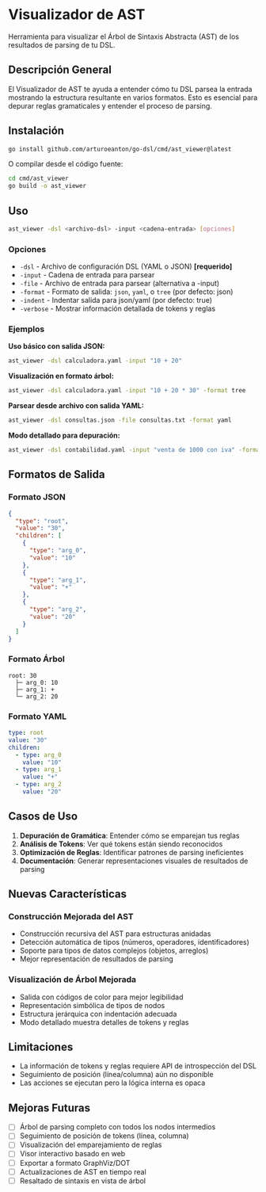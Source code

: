 # Visualizador de AST

Herramienta para visualizar el Árbol de Sintaxis Abstracta (AST) de los resultados de parsing de tu DSL.

## Descripción General

El Visualizador de AST te ayuda a entender cómo tu DSL parsea la entrada mostrando la estructura resultante en varios formatos. Esto es esencial para depurar reglas gramaticales y entender el proceso de parsing.

## Instalación

```bash
go install github.com/arturoeanton/go-dsl/cmd/ast_viewer@latest
```

O compilar desde el código fuente:

```bash
cd cmd/ast_viewer
go build -o ast_viewer
```

## Uso

```bash
ast_viewer -dsl <archivo-dsl> -input <cadena-entrada> [opciones]
```

### Opciones

- `-dsl` - Archivo de configuración DSL (YAML o JSON) **[requerido]**
- `-input` - Cadena de entrada para parsear
- `-file` - Archivo de entrada para parsear (alternativa a -input)
- `-format` - Formato de salida: `json`, `yaml`, o `tree` (por defecto: json)
- `-indent` - Indentar salida para json/yaml (por defecto: true)
- `-verbose` - Mostrar información detallada de tokens y reglas

### Ejemplos

**Uso básico con salida JSON:**
```bash
ast_viewer -dsl calculadora.yaml -input "10 + 20"
```

**Visualización en formato árbol:**
```bash
ast_viewer -dsl calculadora.yaml -input "10 + 20 * 30" -format tree
```

**Parsear desde archivo con salida YAML:**
```bash
ast_viewer -dsl consultas.json -file consultas.txt -format yaml
```

**Modo detallado para depuración:**
```bash
ast_viewer -dsl contabilidad.yaml -input "venta de 1000 con iva" -format tree -verbose
```

## Formatos de Salida

### Formato JSON
```json
{
  "type": "root",
  "value": "30",
  "children": [
    {
      "type": "arg_0",
      "value": "10"
    },
    {
      "type": "arg_1",
      "value": "+"
    },
    {
      "type": "arg_2",
      "value": "20"
    }
  ]
}
```

### Formato Árbol
```
root: 30
  ├─ arg_0: 10
  ├─ arg_1: +
  └─ arg_2: 20
```

### Formato YAML
```yaml
type: root
value: "30"
children:
  - type: arg_0
    value: "10"
  - type: arg_1
    value: "+"
  - type: arg_2
    value: "20"
```

## Casos de Uso

1. **Depuración de Gramática**: Entender cómo se emparejan tus reglas
2. **Análisis de Tokens**: Ver qué tokens están siendo reconocidos
3. **Optimización de Reglas**: Identificar patrones de parsing ineficientes
4. **Documentación**: Generar representaciones visuales de resultados de parsing

## Nuevas Características

### Construcción Mejorada del AST
- Construcción recursiva del AST para estructuras anidadas
- Detección automática de tipos (números, operadores, identificadores)
- Soporte para tipos de datos complejos (objetos, arreglos)
- Mejor representación de resultados de parsing

### Visualización de Árbol Mejorada
- Salida con códigos de color para mejor legibilidad
- Representación simbólica de tipos de nodos
- Estructura jerárquica con indentación adecuada
- Modo detallado muestra detalles de tokens y reglas

## Limitaciones

- La información de tokens y reglas requiere API de introspección del DSL
- Seguimiento de posición (línea/columna) aún no disponible
- Las acciones se ejecutan pero la lógica interna es opaca

## Mejoras Futuras

- [ ] Árbol de parsing completo con todos los nodos intermedios
- [ ] Seguimiento de posición de tokens (línea, columna)
- [ ] Visualización del emparejamiento de reglas
- [ ] Visor interactivo basado en web
- [ ] Exportar a formato GraphViz/DOT
- [ ] Actualizaciones de AST en tiempo real
- [ ] Resaltado de sintaxis en vista de árbol